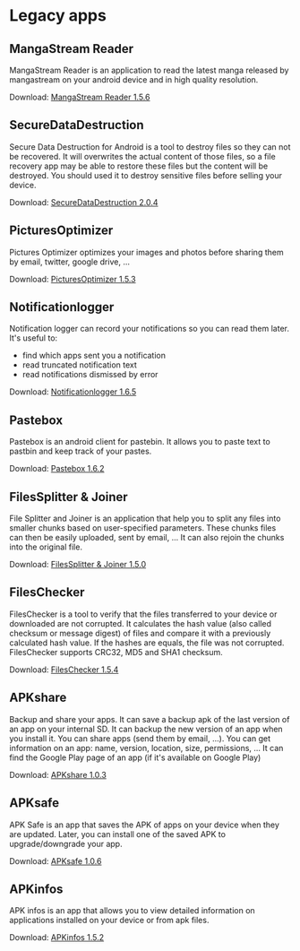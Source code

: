 # Legacy apps

## MangaStream Reader
MangaStream Reader is an application to read the latest manga released by mangastream  on your android device and in high quality resolution.

Download: [MangaStream Reader 1.5.6](https://bitbucket.org/cylonu87/cylonu87/downloads/MangaStreamReader-1.5.6-full-release.apk)

## SecureDataDestruction
Secure Data Destruction for Android is a tool to destroy files so they can not be recovered. 
It will overwrites the actual content of those files, so a file recovery app may be able to restore these files but the content will be destroyed.
You should used it to destroy sensitive files before selling your device.

Download: [SecureDataDestruction 2.0.4](https://bitbucket.org/cylonu87/cylonu87/downloads/SecureDataDestructionForAndroid-2.0.4-full-release.apk)

## PicturesOptimizer
Pictures Optimizer optimizes your images and photos before sharing them by email, twitter, google drive, ...

Download: [PicturesOptimizer 1.5.3](https://bitbucket.org/cylonu87/cylonu87/downloads/PicturesOptimizer-1.5.3-full-release.apk)

## Notificationlogger
Notification logger can record your notifications so you can read them later. It's useful to:
* find which apps sent you a notification
* read truncated notification text
* read notifications dismissed by error

Download: [Notificationlogger 1.6.5](https://bitbucket.org/cylonu87/cylonu87/downloads/Notificationlogger-1.6.5-full-release.apk)

## Pastebox
Pastebox is an android client for pastebin. It allows you to paste text to pastbin and keep track of your pastes.

Download: [Pastebox 1.6.2](https://bitbucket.org/cylonu87/cylonu87/downloads/pastebox-1.6.2-full-release.apk)

## FilesSplitter & Joiner
File Splitter and Joiner is an application that help you to split any files into smaller chunks based on user-specified parameters. These chunks files can then be easily uploaded, sent by email, ... It can also rejoin the chunks into the original file.

Download: [FilesSplitter & Joiner 1.5.0](https://bitbucket.org/cylonu87/cylonu87/downloads/FilesSplitter_Joiner-1.5.0-full-release.apk)

## FilesChecker
FilesChecker is a tool to verify that the files transferred to your device or downloaded are not corrupted. It calculates the hash value (also called checksum or message digest) of files and compare it with a previously calculated hash value. If the hashes are equals, the file was not corrupted. FilesChecker supports CRC32, MD5 and SHA1 checksum.

Download: [FilesChecker 1.5.4](https://bitbucket.org/cylonu87/cylonu87/downloads/FilesChecker-full-release-1.5.4.apk)

## APKshare
Backup and share your apps. It can save a backup apk of the last version of an app on your internal SD. It can backup the new version of an app when you install it. You can share apps (send them by email, ...). You can get information on an app: name, version, location, size, permissions, ... It can find the Google Play page of an app (if it's available on Google Play)

Download: [APKshare 1.0.3](https://bitbucket.org/cylonu87/cylonu87/downloads/apkshare-1.0.3-full-release.apk)

## APKsafe
APK Safe is an app that saves the APK of apps on your device when they are updated. Later, you can install one of the saved APK to upgrade/downgrade your app.

Download: [APKsafe 1.0.6](https://bitbucket.org/cylonu87/cylonu87/downloads/apksafe-1.0.6-full-release.apk)

## APKinfos
APK infos is an app that allows you to view detailed information on applications installed on your device or from apk files.

Download: [APKinfos 1.5.2](https://bitbucket.org/cylonu87/cylonu87/downloads/apkinfos-1.5.2-full-release.apk)
